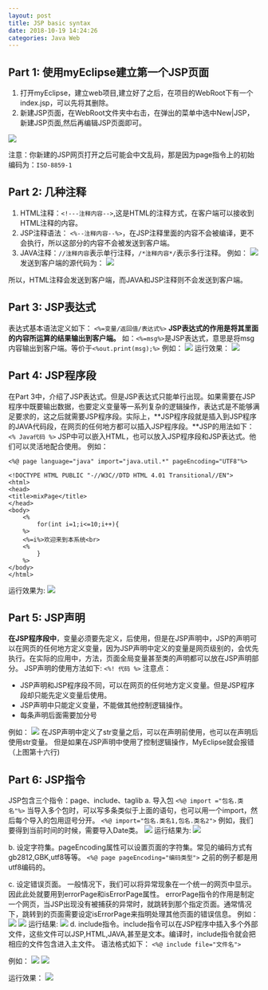 ```yaml
---
layout: post
title: JSP basic syntax
date: 2018-10-19 14:24:26
categories: Java Web
---
```


## Part 1: 使用myEclipse建立第一个JSP页面
1. 打开myEclipse，建立web项目,建立好了之后，在项目的WebRoot下有一个index.jsp，可以先将其删除。
2. 新建JSP页面，在WebRoot文件夹中右击，在弹出的菜单中选中New|JSP，新建JSP页面,然后再编辑JSP页面即可。
<!-- more -->
![](/uploads/JSP1.1.jpg)

注意：你新建的JSP网页打开之后可能会中文乱码，那是因为page指令上的初始编码为：`ISO-8859-1`

## Part 2: 几种注释
1. HTML注释：`<!---注释内容-->`,这是HTML的注释方式，在客户端可以接收到HTML注释的内容。
2. JSP注释语法： `<%--注释内容--%>`，在JSP注释里面的内容不会被编译，更不会执行，所以这部分的内容不会被发送到客户端。
3. JAVA注释：`//注释内容`表示单行注释，`/*注释内容*/`表示多行注释。
例如：
![](/uploads/JSP1.2.png)
发送到客户端的源代码为：
![](/uploads/JSP1.3.png)

所以，HTML注释会发送到客户端，而JAVA和JSP注释则不会发送到客户端。

## Part 3: JSP表达式
表达式基本语法定义如下：
`<%=变量/返回值/表达式%>`
**JSP表达式的作用是将其里面的内容所运算的结果输出到客户端。**
如：`<%=msg%>`是JSP表达式，意思是将msg内容输出到客户端。等价于`<%out.print(msg);%>`
例如：
![](/uploads/JSP1.4.png)
运行效果：
![](/uploads/JSP1.5.png)

## Part 4: JSP程序段
在Part 3中，介绍了JSP表达式。但是JSP表达式只能单行出现。如果需要在JSP程序中既要输出数据，也要定义变量等一系列复杂的逻辑操作，表达式是不能够满足要求的，这之后就需要JSP程序段。实际上，**JSP程序段就是插入到JSP程序的JAVA代码段，在网页的任何地方都可以插入JSP程序段。**JSP的用法如下：
`<% Java代码 %>`
JSP中可以嵌入HTML，也可以放入JSP程序段和JSP表达式。他们可以灵活地配合使用。
例如：
```
<%@ page language="java" import="java.util.*" pageEncoding="UTF8"%>

<!DOCTYPE HTML PUBLIC "-//W3C//DTD HTML 4.01 Transitional//EN">
<html>
<head>
<title>mixPage</title>
</head>
<body>
	<%
		for(int i=1;i<=10;i++){
	%>
	<%=i%>欢迎来到本系统<br>
	<% 
		}
	%>
</body>
</html>
```
运行效果为:
![](/uploads/JSP1.6.png)

## Part 5: JSP声明
**在JSP程序段中**，变量必须要先定义，后使用，但是在JSP声明中，JSP的声明可以在网页的任何地方定义变量，因为JSP声明中定义的变量是网页级别的，会优先执行。在实际的应用中，方法，页面全局变量甚至类的声明都可以放在JSP声明部分。
JSP声明的使用方法如下:
`<%! 代码 %>`
注意点：
- JSP声明和JSP程序段不同，可以在网页的任何地方定义变量。但是JSP程序段却只能先定义变量后使用。
- JSP声明中只能定义变量，不能做其他控制逻辑操作。
- 每条声明后面需要加分号

例如：
![](/uploads/JSP1.7.png)
在JSP声明中定义了str变量之后，可以在声明前使用，也可以在声明后使用str变量。
但是如果在JSP声明中使用了控制逻辑操作，MyEclipse就会报错（上图第十六行)

## Part 6: JSP指令
JSP包含三个指令：page、include、taglib
a. 导入包
`<%@ import ="包名.类名"%>`
当导入多个包时，可以写多条类似于上面的语句，也可以用一个import，然后每个导入的包用逗号分开。
`<%@ import="包名.类名1,包名.类名2">`
例如，我们要得到当前时间的时候，需要导入Date类。
![](/uploads/JSP1.8.png)
运行结果为:
![](/uploads/JSP1.9.png)

b. 设定字符集。pageEncoding属性可以设置页面的字符集。常见的编码方式有gb2812,GBK,utf8等等。
`<%@ page pageEncoding="编码类型">`
之前的例子都是用utf8编码的。

c. 设定错误页面。
一般情况下，我们可以将异常现象在一个统一的网页中显示。因此此处就要用到errorPage和isErrorPage属性。
errorPage指令的作用是制定一个网页，当JSP出现没有被捕获的异常时，就跳转到那个指定页面。通常情况下，跳转到的页面需要设定isErrorPage来指明处理其他页面的错误信息。
例如：
![](/uploads/JSP1.10.png)
![](/uploads/JSP1.11.png)
运行结果:
![](/uploads/JSP1.12.png)
d. include指令。include指令可以在JSP程序中插入多个外部文件，这些文件可以JSP,HTML,JAVA,甚至是文本。编译时，include指令就会把相应的文件包含进入主文件。
语法格式如下：
`<%@ include file="文件名">`

例如：
![](/uploads/JSP1.15.png)
![](/uploads/JSP1.14.png)

运行效果：
![](/uploads/JSP1.13.png)